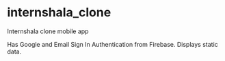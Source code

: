# internshala_clone

Internshala clone mobile app

Has Google and Email Sign In Authentication from Firebase.
Displays static data.


